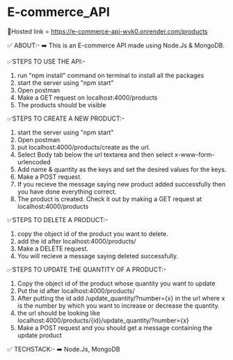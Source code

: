 # E-commerce_API


🔗Hosted link = https://e-commerce-api-wvk0.onrender.com/products


✅ ABOUT:-
➡️ This is an E-commerce API made using Node.Js & MongoDB. 

✅STEPS TO USE THE API:-
1) run "npm install" command on terminal to install all the packages
2) start the server using "npm start"
3) Open postman
4) Make a GET request on localhost:4000/products
5) The products should be visible

✅STEPS TO CREATE A NEW PRODUCT:-
1) start the server using "npm start"
2) Open postman
3) put localhost:4000/products/create as the url. 
4) Select Body tab below the url textarea and then select x-www-form-urlencoded
5) Add name & quantity as the keys and set the desired values for the keys.
6) Make a POST request.
7) If you recieve the message saying new product added successfully then you have done everything correct.
8) The product is created. Check it out by making a GET request at localhost:4000/products

✅STEPS TO DELETE A PRODUCT:-
1) copy the object id of the product you want to delete.
2) add the id after localhost:4000/products/
3) Make a DELETE request.
4) You will recieve a message saying deleted successfully.

✅STEPS TO UPDATE THE QUANTITY OF A PRODUCT:-
1) Copy the object id of the product whose quantity you want to update
2) Put the id after localhost:4000/products/
3) After putting the id add /update_quantity/?number={x} in the url where x is the number by which you want to increase or decrease the quantity.
4) the url should be looking like localhost:4000/products/{id}/update_quantity/?number={x}
5) Make a POST request and you should get a message containing the update product


✅ TECHSTACK:-
➡️ Node.Js, MongoDB
